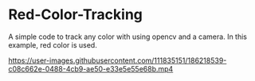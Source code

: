 # Red-Color-Tracking
A simple code to track any color with using opencv and a camera. In this example, red color is used.



https://user-images.githubusercontent.com/111835151/186218539-c08c662e-0488-4cb9-ae50-e33e5e55e68b.mp4

